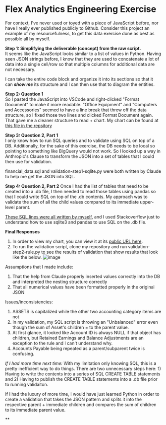 # Flex Analytics Engineering Exercise

For context, I've never used or toyed with a piece of JavaScript before, nor have I really ever published publicly to Github.
Consider this project an example of my resourcefulness, to get this data exercise done as best as possible all by myself.

**Step 1: Simplifying the deliverable (concept) from the raw script.** \
It seems like the JavaScript looks similar to a list of values in Python. Having seen JSON strings before, I know that they are used to concatenate a lot of data into a single cell/row so that multiple columns for additional data are not necessary.

I can take the entire code block and organize it into its sections so that it can ***show me*** its structure and I can then use that to diagram the entities.

**Step 2: Question 1** \
So I pasted the JavaScript into VSCode and right-clicked "Format Document" to make it more readable. "Office Equipment" and "Computers and Accessories" seemed to have a line break that threw off the data structure, so I fixed those two lines and clicked Format Document again. That gave me a cleaner structure to read + chart. My chart can be found at [this file in the repsitory](https://github.com/rizvi14/flexanalyticseng/blob/main/flexanalyticseng.drawio)

**Step 3: Question 2, Part 1** \
I only know how to run SQL queries and to validate using SQL on top of a DB. Additionally, for the sake of this exercise, the DB needs to be local so pointing to something like BigQuery would not work. So I looked up a way in Anthropic's Clause to transform the JSON into a set of tables that I could then use for validation.

financial_data.sql and validation-step1-sqlite.py were both written by Claude to help me get the JSON into SQL.

**Step 4: Question 2, Part 2**
Once I had the list of tables that need to be created into a .db file, I then needed to read those tables using pandas so that I could write SQL on top of the .db contents. My approach was to validate the sum of all the child values compared to its immediate upper-level parent.

[These SQL lines were all written by myself](https://github.com/rizvi14/flexanalyticseng/blob/main/validation-step2-rule.py#L8-L76), and I used Stackoverflow just to understand how to use sqlite3 and pandas to use SQL on the .db file.


**Final Responses**
1. In order to view my chart, you can view it at its [public URL here](https://viewer.diagrams.net/?tags=%7B%7D&lightbox=1&highlight=0000ff&edit=_blank&layers=1&nav=1&title=flexanalyticseng.drawio#Uhttps%3A%2F%2Fraw.githubusercontent.com%2Frizvi14%2Fflexanalyticseng%2Fmain%2Fflexanalyticseng.drawio).
2. To run the validation script, clone my repository and run validation-step2-rule.py to see the results of validation that show results that look like the below.
   ![image](https://github.com/user-attachments/assets/3e568882-6c43-4c94-a2e3-9999327418f0)

Assumptions that I made include:
1. That the help from Claude properly inserted values correctly into the DB and interpreted the nesting structure correctly
2. That all numerical values have been formatted properly in the original JSON

Issues/inconsistencies:
1. ASSETS is capitalized while the other two accounting category items are not
2. In my validation, my SQL script is throwing an "Unbalanced" error even though the sum of Asset's children = to the parent value.
3. At first glance, it looked like Account ID is always NULL if that object has children, but Retained Earnings and Balance Adjustments are an exception to the rule and I can't understand why.
4. Accounts Payable being repeated as a parent/subparent twice is confusing.

*If I had more time next time:*
With my limitation only knowing SQL, this is a pretty inefficient way to do things. There are two unnecessary steps here: 1) Having to write the contents into a series of SQL CREATE TABLE statements and 2) Having to publish the CREATE TABLE statements into a .db file prior to running validaiton.

If I had the luxury of more time, I would have just learned Python in order to create a validation that takes the JSON pattern and splits it into the respective parent + immediate children and compares the sum of children to its immediate parent value.

**




